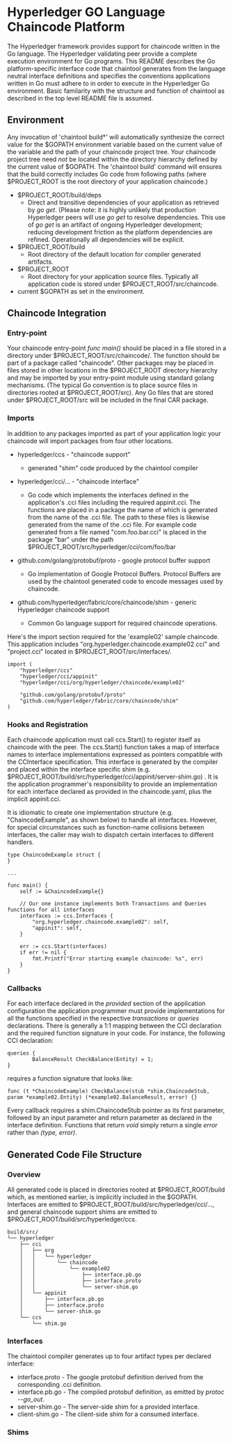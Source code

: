 # Hyperledger GO Language Chaincode Platform
The Hyperledger framework provides support for chaincode written in the Go language. The Hyperledger validating peer provide a complete execution environment for Go programs. This README describes the Go platform-specific interface code that chaintool generates from the language neutral interface definitions and specifies the conventions applications written in Go must adhere to in order to execute in the Hyperledger Go environment. Basic familarity with the structure and function of chaintool as described in the top level README file is assumed.
## Environment
Any invocation of 'chaintool build*' will automatically synthesize the correct value for the $GOPATH environment variable based on the current value of the variable and the path of your chaincode project tree. Your chaincode project tree need _not_ be located within the directory hierarchy defined by the current value of $GOPATH. The 'chaintool build' command will ensures that the build correctly includes Go code from following paths (where $PROJECT_ROOT is the root directory of your application chaincode.)
* $PROJECT_ROOT/build/deps
  - Direct and transitive dependencies of your application as retrieved by _go get_.  (Please note: it is highly unlikely that production Hyperledger peers will use  _go get_ to resolve dependencies. This use of _go get_ is an artifact of ongoing Hyperledger development; reducing development friction as the platform dependencies are refined. Operationally all dependencies will be explicit.
* $PROJECT_ROOT/build
  - Root directory of the default location for compiler generated artifacts.
* $PROJECT_ROOT
  - Root directory for your application source files. Typically all application code is stored under $PROJECT_ROOT/src/chaincode.
* current $GOPATH as set in the environment.

## Chaincode Integration
### Entry-point
Your chaincode entry-point _func main()_ should be placed in a file stored in a directory under $PROJECT_ROOT/src/chaincode/. The function should be part of a package called "chaincode". Other packages may be placed in files stored in other locations in the $PROJECT_ROOT directory hierarchy and may be imported by your entry-point module using standard golang mechanisms. (The typical Go convention is to place source files in directories rooted at $PROJECT_ROOT/src). Any Go files that are stored under $PROJECT_ROOT/src will be included in the final CAR package.
### Imports
In addition to any packages imported as part of your application logic your chaincode will import packages from four other locations.
* hyperledger/ccs  - "chaincode support"
  - generated "shim" code produced by the chaintool compiler

* hyperledger/cci/... - "chaincode interface"
  - Go code which implements the interfaces defined in the application's .cci files including the required appinit.cci. The functions are placed in a package the name of which is generated from the name of the .cci file. The path to these files is likewise generated from the name of the .cci file. For example code generated from a file named "com.foo.bar.cci" is placed in the package "bar" under the path $PROJECT_ROOT/src/hyperledger/cci/com/foo/bar

* github.com/golang/protobuf/proto - google protocol buffer support
  - Go implementation of Google Protocol Buffers. Protocol Buffers are used by the chaintool generated code to encode messages used by chaincode.

* github.com/hyperledger/fabric/core/chaincode/shim - generic Hyperledger chaincode support
  - Common Go language support for required chaincode operations.

Here's the import section required for the 'example02' sample chaincode. This application includes "org.hyperledger.chaincode.example02.cci" and "project.cci" located in $PROJECT_ROOT/src/interfaces/.
```
import (
	"hyperledger/ccs"
	"hyperledger/cci/appinit"
	"hyperledger/cci/org/hyperledger/chaincode/example02"

	"github.com/golang/protobuf/proto"
	"github.com/hyperledger/fabric/core/chaincode/shim"
)
```
### Hooks and Registration
Each chaincode application must call ccs.Start() to register itself as chaincode with the peer. The ccs.Start() function takes a map of interface names to interface implementations expressed as pointers compatible with the CCInterface specification. This interface is generated by the compiler and placed within the interface specific shim (e.g. $PROJECT_ROOT/build/src/hyperledger/cci/appinit/server-shim.go) . It is the application programmer's responsibility to provide an implementation for each interface declared as provided in the chaincode.yaml, plus the implicit appinit.cci.

It is idiomatic to create one implementation structure (e.g. "ChaincodeExample", as shown below) to handle all interfaces.  However, for special circumstances such as function-name collisions between interfaces, the caller may wish to dispatch certain interfaces to different handlers.
```
type ChaincodeExample struct {
}

...

func main() {
	self := &ChaincodeExample{}

    // Our one instance implements both Transactions and Queries functions for all interfaces
	interfaces := ccs.Interfaces {
		"org.hyperledger.chaincode.example02": self,
		"appinit": self,
	}

	err := ccs.Start(interfaces)
	if err != nil {
		fmt.Printf("Error starting example chaincode: %s", err)
	}
}
```

### Callbacks
For each interface declared in the _provided_ section of the application configuration the application programmer must provide implementations for all the functions specified in the respective _transactions_ or _queries_ declarations.  There is generally a 1:1 mapping between the CCI declaration and the required function signature in your code.  For instance, the following CCI declaration:
```
queries {
        BalanceResult CheckBalance(Entity) = 1;
}
```
requires a function signature that looks like:
```
func (t *ChaincodeExample) CheckBalance(stub *shim.ChaincodeStub, param *example02.Entity) (*example02.BalanceResult, error) {}
```
Every callback requires a shim.ChaincodeStub pointer as its first parameter, followed by an input parameter and return parameter as declared in the interface definition.  Functions that return _void_ simply return a single _error_ rather than _(type, error)_.
## Generated Code File Structure
### Overview
All generated code is placed in directories rooted at $PROJECT_ROOT/build which, as mentioned earlier, is implicitly included in the $GOPATH. Interfaces are emitted to $PROJECT_ROOT/build/src/hyperledger/cci/..., and general chaincode support shims are emitted to $PROJECT_ROOT/build/src/hyperledger/ccs.
```
build/src/
└── hyperledger
    ├── cci
    │   ├── org
    │   │   └── hyperledger
    │   │       └── chaincode
    │   │           └── example02
    │   │               ├── interface.pb.go
    │   │               ├── interface.proto
    │   │               └── server-shim.go
    │   └── appinit
    │       ├── interface.pb.go
    │       ├── interface.proto
    │       └── server-shim.go
    └── ccs
        └── shim.go
```
### Interfaces
The chaintool compiler generates up to four artifact types per declared interface:
* interface.proto - The google protobuf definition derived from the corresponding .cci definition.
* interface.pb.go - The compiled protobuf definition, as emitted by _protoc --go_out_.
* server-shim.go - The server-side shim for a provided interface.
* client-shim.go - The client-side shim for a consumed interface.

### Shims
